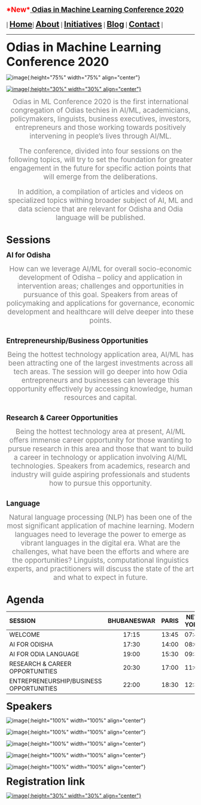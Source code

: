 **<span style="color:red"><span style="font-size: 14pt;">\*New\*</span></span><span style="font-size: 14pt;">[ Odias in Machine Learning Conference 2020](index)</span>**

| **<span style="font-size: 16pt;">[Home](home)</span>**| **<span style="font-size: 16pt;">[About](about)</span>** | **<span style="font-size: 16pt;">[Initiatives](index)</span>** | **<span style="font-size: 16pt;">[Blog](blogs)</span>** | **<span style="font-size: 16pt;">[Contact](contact)</span>** |



---

**<span style="font-size: 24pt;">Odias in Machine Learning Conference 2020</span>**

![image](assets/img/registration.jpeg){:height="75%" width="75%" align="center"}


[![image](assets/img/register_here.png){:height="30%" width="30%" align="center"}](https://forms.gle/YAnBm34V41Q7vv4D9)


<center>
<span style="color:gray"><span style="font-size: 14pt;">Odias in ML Conference 2020 is the first international congregation of Odias techies in AI/ML, academicians, policymakers, linguists, business executives, investors, entrepreneurs and those working towards positively intervening in people’s lives through AI/ML.</span></span>
</center>

<br/>

<center>
<span style="color:gray"><span style="font-size: 14pt;">The conference, divided into four sessions on the following topics, will try to set the foundation for greater engagement in the future for specific action points that will emerge from the deliberations.</span></span>
</center>

<br/>

<center>
<span style="color:gray"><span style="font-size: 14pt;">In addition, a compilation of articles and videos on specialized topics withing broader subject of AI, ML and data science that are relevant for Odisha and Odia language will be published.</span></span>
</center>

<br/>

**<span style="font-size: 20pt;">Sessions</span>**

**<span style="font-size: 14pt;">AI for Odisha</span>**

<center>
<span style="color:gray"><span style="font-size: 14pt;">How can we leverage AI/ML for overall socio-economic development of Odisha – policy and application in intervention areas; challenges and opportunities in pursuance of this goal. Speakers from areas of policymaking and applications for governance, economic development and healthcare will delve deeper into these points.</span></span>
</center>

<br/>

**<span style="font-size: 14pt;">Entrepreneurship/Business Opportunities</span>**

<center>
<span style="color:gray"><span style="font-size: 14pt;">Being the hottest technology application area, AI/ML has been attracting one of the largest investments across all tech areas. The session will go deeper into how Odia entrepreneurs and businesses can leverage this opportunity effectively by accessing knowledge, human resources and capital.</span></span>
</center>

<br/>

**<span style="font-size: 14pt;">Research & Career Opportunities</span>**

<center>
<span style="color:gray"><span style="font-size: 14pt;">Being the hottest technology area at present, AI/ML offers immense career opportunity for those wanting to pursue research in this area and those that want to build a career in technology or application involving AI/ML technologies. Speakers from academics, research and industry will guide aspiring professionals and students how to pursue this opportunity.</span></span>
</center>

<br/>

**<span style="font-size: 14pt;">Language</span>**

<center>
<span style="color:gray"><span style="font-size: 14pt;">Natural language processing (NLP) has been one of the most significant application of machine learning. Modern languages need to leverage the power to emerge as vibrant languages in the digital era. What are the challenges, what have been the efforts and where are the opportunities? Linguists, computational linguistics experts, and practitioners will discuss the state of the art and what to expect in future.</span></span>
</center>
 
<br/>

**<span style="font-size: 20pt;">Agenda</span>**



| **SESSION** | **BHUBANESWAR** | **PARIS** | **NEW YORK** | **SAN FRANSISCO** |
|:---|:---:|:---:|:---:|:---:|
| WELCOME                	| 17:15       	| 13:45 	| 07:45     	| 04:45         	|
| AI FOR ODISHA          	| 17:30       	| 14:00 	| 08:00     	| 05:00         	|
| AI FOR ODIA LANGUAGE   	| 19:00       	| 15:30 	| 09:30     	| 06:30         	|
| RESEARCH & CAREER OPPORTUNITIES    	| 20:30       	| 17:00 	| 11:00     	| 08:00         	|
| ENTREPRENEURSHIP/BUSINESS OPPORTUNITIES      	| 22:00       	| 18:30 	| 12:30     	| 09:30         	|


 
**<span style="font-size: 20pt;">Speakers</span>**

![image](assets/img/speakers/Speakers.png){:height="100%" width="100%" align="center"}

![image](assets/img/speakers/Kuku_Das.png){:height="100%" width="100%" align="center"}

![image](assets/img/speakers/Manoj_Mishra.png){:height="100%" width="100%" align="center"}

![image](assets/img/speakers/Prasant_Mohapatra.png){:height="100%" width="100%" align="center"}

![image](assets/img/speakers/Vivekanand_Pani.png){:height="100%" width="100%" align="center"}


**<span style="font-size: 20pt;">Registration link</span>**

[![image](assets/img/register_here.png){:height="30%" width="30%" align="center"}](https://forms.gle/YAnBm34V41Q7vv4D9)
